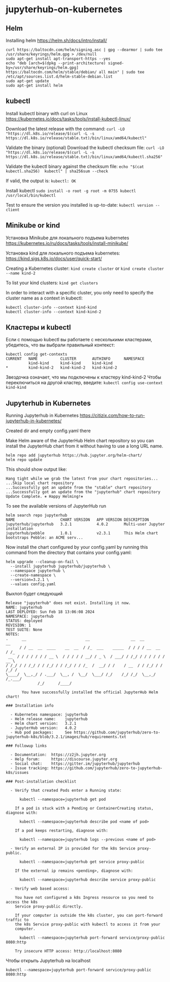 # jupyterhub-on-kubernetes

## Helm
Installing helm https://helm.sh/docs/intro/install/

```
curl https://baltocdn.com/helm/signing.asc | gpg --dearmor | sudo tee /usr/share/keyrings/helm.gpg > /dev/null
sudo apt-get install apt-transport-https --yes
echo "deb [arch=$(dpkg --print-architecture) signed-by=/usr/share/keyrings/helm.gpg] https://baltocdn.com/helm/stable/debian/ all main" | sudo tee /etc/apt/sources.list.d/helm-stable-debian.list
sudo apt-get update
sudo apt-get install helm
```

## kubectl
Install kubectl binary with curl on Linux https://kubernetes.io/docs/tasks/tools/install-kubectl-linux/

Download the latest release with the command:
```curl -LO "https://dl.k8s.io/release/$(curl -L -s https://dl.k8s.io/release/stable.txt)/bin/linux/amd64/kubectl"```

Validate the binary (optional)
Download the kubectl checksum file:
```curl -LO "https://dl.k8s.io/release/$(curl -L -s https://dl.k8s.io/release/stable.txt)/bin/linux/amd64/kubectl.sha256"```

Validate the kubectl binary against the checksum file:
```echo "$(cat kubectl.sha256)  kubectl" | sha256sum --check```

If valid, the output is:
```kubectl: OK```

Install kubectl
```sudo install -o root -g root -m 0755 kubectl /usr/local/bin/kubectl```

Test to ensure the version you installed is up-to-date:
```kubectl version --client```

## Minikube or kind
Установка Minikube для локального подъема kubernetes https://kubernetes.io/ru/docs/tasks/tools/install-minikube/

Установка kind для локального подъема kubernetes: https://kind.sigs.k8s.io/docs/user/quick-start/

Creating a Kubernetes cluster:
```kind create cluster```
or 
```kind create cluster --name kind-2```

To list your kind clusters: `kind get clusters`

In order to interact with a specific cluster, you only need to specify the cluster name as a context in kubectl:
```
kubectl cluster-info --context kind-kind
kubectl cluster-info --context kind-kind-2
```

## Кластеры и kubectl

Если с помощью kubectl вы работаете с несколькими кластерами, убедитесь, что вы выбрали правильный контекст:
```
kubectl config get-contexts
CURRENT   NAME          CLUSTER       AUTHINFO      NAMESPACE
          kind-kind     kind-kind     kind-kind     
*         kind-kind-2   kind-kind-2   kind-kind-2
```
Звездочка означает, что мы подключены к кластеру kind-kind-2
Чтобы переключиться на другой кластер, введите: `kubectl config use-context kind-kind`  

## Jupyterhub in Kubernetes
Running Jupyterhub in Kubernetes https://citizix.com/how-to-run-jupyterhub-in-kubernetes/

Created dir and empty config.yaml there

Make Helm aware of the JupyterHub Helm chart repository so you can install the JupyterHub chart from it without having to use a long URL name.

```
helm repo add jupyterhub https://hub.jupyter.org/helm-chart/
helm repo update
```
This should show output like:
```
Hang tight while we grab the latest from your chart repositories...
...Skip local chart repository
...Successfully got an update from the "stable" chart repository
...Successfully got an update from the "jupyterhub" chart repository
Update Complete. ⎈ Happy Helming!⎈
```
To see the available versions of JupyterHub run
```
helm search repo jupyterhub
NAME                 	CHART VERSION	APP VERSION	DESCRIPTION                                       
jupyterhub/jupyterhub	3.2.1        	4.0.2      	Multi-user Jupyter installation                   
jupyterhub/pebble    	1.0.1        	v2.3.1     	This Helm chart bootstraps Pebble: an ACME serv...
```
Now install the chart configured by your config.yaml by running this command from the directory that contains your config.yaml:
```
helm upgrade --cleanup-on-fail \
  --install jupyterhub jupyterhub/jupyterhub \
  --namespace jupyterhub \
  --create-namespace \
  --version=3.2.1 \
  --values config.yaml
```
Выхлоп будет следующий
```
Release "jupyterhub" does not exist. Installing it now.
NAME: jupyterhub
LAST DEPLOYED: Sun Feb 18 13:06:08 2024
NAMESPACE: jupyterhub
STATUS: deployed
REVISION: 1
TEST SUITE: None
NOTES:
.      __                          __                  __  __          __
      / / __  __  ____    __  __  / /_  ___    _____  / / / / __  __  / /_
 __  / / / / / / / __ \  / / / / / __/ / _ \  / ___/ / /_/ / / / / / / __ \
/ /_/ / / /_/ / / /_/ / / /_/ / / /_  /  __/ / /    / __  / / /_/ / / /_/ /
\____/  \__,_/ / .___/  \__, /  \__/  \___/ /_/    /_/ /_/  \__,_/ /_.___/
              /_/      /____/

       You have successfully installed the official JupyterHub Helm chart!

### Installation info

  - Kubernetes namespace: jupyterhub
  - Helm release name:    jupyterhub
  - Helm chart version:   3.2.1
  - JupyterHub version:   4.0.2
  - Hub pod packages:     See https://github.com/jupyterhub/zero-to-jupyterhub-k8s/blob/3.2.1/images/hub/requirements.txt

### Followup links

  - Documentation:  https://z2jh.jupyter.org
  - Help forum:     https://discourse.jupyter.org
  - Social chat:    https://gitter.im/jupyterhub/jupyterhub
  - Issue tracking: https://github.com/jupyterhub/zero-to-jupyterhub-k8s/issues

### Post-installation checklist

  - Verify that created Pods enter a Running state:

      kubectl --namespace=jupyterhub get pod

    If a pod is stuck with a Pending or ContainerCreating status, diagnose with:

      kubectl --namespace=jupyterhub describe pod <name of pod>

    If a pod keeps restarting, diagnose with:

      kubectl --namespace=jupyterhub logs --previous <name of pod>

  - Verify an external IP is provided for the k8s Service proxy-public.

      kubectl --namespace=jupyterhub get service proxy-public

    If the external ip remains <pending>, diagnose with:

      kubectl --namespace=jupyterhub describe service proxy-public

  - Verify web based access:

    You have not configured a k8s Ingress resource so you need to access the k8s
    Service proxy-public directly.

    If your computer is outside the k8s cluster, you can port-forward traffic to
    the k8s Service proxy-public with kubectl to access it from your
    computer.

      kubectl --namespace=jupyterhub port-forward service/proxy-public 8080:http

    Try insecure HTTP access: http://localhost:8080
```
Чтобы открыть Jupyterhub на localhost 
```
kubectl --namespace=jupyterhub port-forward service/proxy-public 8080:http
```
